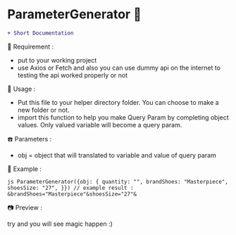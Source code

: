 # ParameterGenerator &#x1F34E;

```diff
+ Short Documentation
```

:rice: Requirement :
- put to your working project
- use Axios or Fetch and also you can use dummy api on the internet to testing the api worked properly or not


:eyes: Usage :
- Put this file to your helper directory folder. You can choose to make a new folder or not.
- import this function to help you make Query Param by completing object values. Only valued variable will become a query param.

:phone: Parameters :
- obj = object that will translated to variable and value of query param

:paperclip: Example :

``js
ParameterGenerator({obj: {
  quantity: "",
  brandShoes: "Masterpiece",
  shoesSize: "27",
}})
// example result : &brandShoes="Masterpiece"&shoesSize="27"&
``

:camera: Preview :

try and you will see magic happen :)
